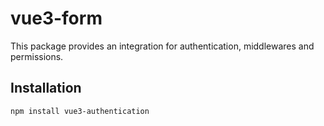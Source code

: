 # vue3-form

This package provides an integration for authentication, middlewares and permissions.

## Installation
```bash
npm install vue3-authentication
```
